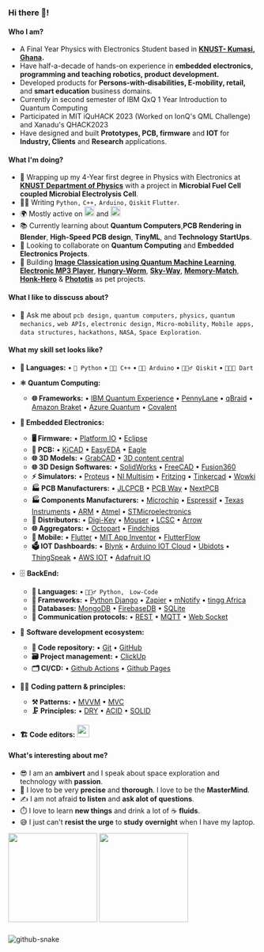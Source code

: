 ### Hi there 👋!

#### Who I am?
- A Final Year Physics with Electronics Student based in **[KNUST- Kumasi](https://www.knust.edu.gh/), [Ghana](https://en.wikipedia.org/wiki/Ghana).** 
- Have half-a-decade of hands-on experience in **embedded electronics, programming and teaching robotics, product development.**
- Developed products for **Persons-with-disabilities, E-mobility, retail,** and **smart education** business domains.
- Currently in second semester of IBM QxQ 1 Year Introduction to Quantum Computing
- Participated in MIT iQuHACK 2023 (Worked on IonQ's QML Challenge) and Xanadu's QHACK2023
- Have designed and built **Prototypes, PCB, firmware** and **IOT** for **Industry, Clients** and **Research** applications.

#### What I'm doing?
- 🏢 Wrapping up my 4-Year first degree in Physics with Electronics at **[KNUST Department of Physics](https://physics.knust.edu.gh/)** with a project in **Microbial Fuel Cell coupled Microbial Electrolysis Cell**.
- 👨‍💻 Writing `Python,` `C++,` `Arduino,` `Qiskit` `Flutter`.
- 🌍 Mostly active on <a href="https://www.linkedin.com/in/ofosu-emmanuel/"><img src="https://cdn-icons-png.flaticon.com/512/174/174857.png" height=20></a> and <a href="quameofosuemma@gmail.com"><img src="https://cdn-icons-png.flaticon.com/512/5968/5968534.png" height=20></a>
- 📚 Currently learning about **Quantum Computers**,**PCB Rendering in Blender**, **High-Speed PCB design**, **TinyML**, and **Technology StartUps**.
- 👯 Looking to collaborate on **Quantum Computing** and **Embedded Electronics Projects**.
- 🥰 Building **[Image Classication using Quantum Machine Learning](https://github.com/Quameofosu/2023_IonQ_Remote)**, **[Electronic MP3 Player](https://github.com/Quameofosu/ProjectChristine)**, **[Hungry-Worm](https://github.com/asadullahrifat89/hungry-worm-uno-platform)**, **[Sky-Way](https://github.com/asadullahrifat89/sky-way-uno-platform)**, **[Memory-Match](https://github.com/asadullahrifat89/memory-match-uno-platform)**, **[Honk-Hero](https://github.com/asadullahrifat89/honk-hero-uno-platform)** & **[Phototis](https://github.com/asadullahrifat89/Phototis-Uno-Platform)** as pet projects.

#### What I like to disscuss about? 
- 💬 Ask me about `pcb design,` `quantum computers,` `physics,` `quantum mechanics,` `web APIs,` `electronic design,` `Micro-mobility,` `Mobile apps,` `data structures,` `hackathons,` `NASA,` `Space Exploration`.

#### What my skill set looks like?
- **📜 Languages:** • `🐍 Python` • `👨‍🏭 C++` • `👨‍🔧 Arduino` • `🧚🏻‍♂️ Qiskit` • `👨🏻‍🎨 Dart`
- **⚛ Quantum Computing:**  
    - **🌐 Frameworks:** • [IBM Quantum Experience](https://dotnet.microsoft.com/en-us/apps/aspnet/web-apps/blazor) • [PennyLane](https://platform.uno/uno-platform-for-web-webassembly/) • [qBraid](https://opensilver.net/) • [Amazon Braket](https://opensilver.net/) • [Azure Quantum](https://opensilver.net/) • [Covalent](https://opensilver.net/)
- **🔬 Embedded Electronics:** 
    - **🖥 Firmware:** • [Platform IO](https://platform.uno/) • [Eclipse](https://docs.microsoft.com/en-us/windows/apps/winui/)
    - **🔌 PCB:** • [KiCAD](https://dotnet.microsoft.com/en-us/apps/aspnet/web-apps/blazor) • [EasyEDA](https://platform.uno/uno-platform-for-web-webassembly/) • [Eagle](https://opensilver.net/)
    - **🌐 3D Models:** • [GrabCAD](https://grabcad.com/library) • [3D content central](https://www.3dcontentcentral.com/)
    - **🌐 3D Design Softwares:** • [SolidWorks](https://www.solidworks.com/) • [FreeCAD](https://www.freecad.org/) • [Fusion360](https://www.autodesk.com/products/fusion-360)
    - **⚡ Simulators:** • [Proteus](https://dotnet.microsoft.com/en-us/apps/aspnet/web-apps/blazor) • [NI Multisim](https://platform.uno/uno-platform-for-web-webassembly/) • [Fritzing](https://opensilver.net/) • [Tinkercad](https://dotnet.microsoft.com/en-us/apps/aspnet/mvc) • [Wowki](https://dotnet.microsoft.com/en-us/apps/aspnet/mvc)
    - **🏭 PCB Manufacturers:** • [JLCPCB](https://jlcpcb.com/) • [PCB Way](https://www.pcbway.com/) • [NextPCB](https://www.nextpcb.com/)
    - **🏭 Components Manufacturers:** • [Microchip](https://www.microchip.com/) • [Espressif](https://www.espressif.com/) • [Texas Instruments](https://www.ti.com/) • [ARM](https://www.arm.com/) • [Atmel](https://www.microchip.com/) • [STMicroelectronics](http://www.st.com/web/en/home.html)
    - **🚗 Distributors:** • [Digi-Key](https://www.digikey.com/) • [Mouser](https://www.mouser.com/) • [LCSC](https://www.lcsc.com/) • [Arrow](https://www.arrow.com/)
    - **🌐 Aggregators:** • [Octopart](https://octopart.com/) • [Findchips](https://www.findchips.com/)
    - **📱 Mobile:** • [Flutter](https://dotnet.microsoft.com/en-us/apps/xamarin) • [MIT App Inventor](https://docs.microsoft.com/en-us/dotnet/maui/what-is-maui) • [FlutterFlow](https://platform.uno/uno-platform-for-ios-and-android/)
    - **🗳 IOT Dashboards:** • [Blynk](https://blynk.io/) • [Arduino IOT Cloud](https://www.arduino.cc/en/IoT/HomePage) • [Ubidots](https://www.ubidots.com/) • [ThingSpeak](https://thingspeak.com/) • [AWS IOT](https://aws.amazon.com/iot/) • [Adafruit IO](https://io.adafruit.com/)
- 🗄️ **BackEnd:**
  - **📜 Languages:** • `🧙🏻‍♂️ Python, ` `Low-Code`
  - **🔭 Frameworks:** • [Python Django](https://www.djangoproject.com/) • [Zapier](https://zapier.com/platform) • [mNotify](https://www.mnotify.com/) • [tingg Africa](https://tingg.africa/)
  - **💾 Databases:** [MongoDB](https://www.mongodb.com/) • [FirebaseDB](https://firebase.google.com/) • [SQLite](https://www.sqlite.org/index.html)
  - **🔌 Communication protocols:** • [REST](https://docs.microsoft.com/en-us/azure/architecture/best-practices/api-design) • [MQTT](https://mqtt.org/) • [Web Socket](https://developer.mozilla.org/en-US/docs/Web/API/WebSockets_API)
- 🎡 **Software development ecosystem:**
  - **📁 Code repository:** • [Git](https://git-scm.com/) • [GitHub](https://bitbucket.org/product)
  - **🗃 Project management:** • [ClickUp](https://clickup.com/)
  - **🗂 CI/CD:** • [Github Actions](https://github.com/features/actions) • [Github Pages](https://pages.github.com/)
- 🧙‍♂️ **Coding pattern & principles:**
  - **⚒ Patterns:** • [MVVM](https://en.wikipedia.org/wiki/Model%E2%80%93view%E2%80%93viewmodel) • [MVC](https://en.wikipedia.org/wiki/Model%E2%80%93view%E2%80%93controller)
  - **🗜 Principles:** • [DRY](https://en.wikipedia.org/wiki/Don%27t_repeat_yourself#:~:text=%22Don%27t%20repeat%20yourself%22,data%20normalization%20to%20avoid%20redundancy.) • [ACID](https://en.wikipedia.org/wiki/ACID) • [SOLID](https://www.digitalocean.com/community/conceptual_articles/s-o-l-i-d-the-first-five-principles-of-object-oriented-design)
  
- **🏗️ Code editors:**
<a href="https://code.visualstudio.com/"><img src="https://seeklogo.com/images/V/visual-studio-code-logo-449D71944F-seeklogo.com.png" height=25></a>
  
#### What's interesting about me?  
  - 😎 I am an **ambivert** and I speak about space exploration and technology with **passion**.
  - 🧐 I love to be very **precise** and **thorough**. I love to be the **MasterMind**.
  - ✍️ I am not afraid **to listen** and **ask alot of questions**.
  - ⏱️ I love to learn **new things** and drink a lot of ☕ **fluids**.
  - 😅 I just can't **resist the urge** to **study** **overnight** when I have my laptop.

<!--Github Stats-->
<p float="left">
<img height="180em" src="https://github-readme-stats.vercel.app/api?username=Quameofosu" /> 
<img height="180em" src="https://github-readme-stats.vercel.app/api/top-langs/?username=Quameofosu"/>
</p>


###
<picture>
  <source media="(prefers-color-scheme: dark)" srcset="github-snake-dark.svg" />
  <source media="(prefers-color-scheme: light)" srcset="github-snake.svg" />
  <img alt="github-snake" src="github-snake.svg" />
</picture>
<!--
#### What companies have I worked for?
<p left="center">
  <a href="https://selisegroup.com/">
    <img src="https://selisegroup.com/wp-content/uploads/2020/11/SELISE-DIgital-Platforms-.png" height=50>
    </a> 
  <a href="https://3ssoftltd.com">
    <img src="https://encrypted-tbn0.gstatic.com/images?q=tbn:ANd9GcS0b-D5T2Flf7EDcsRtGCwK33TY8nWxldo-PoG3NGmzlGY60ZWjdNlTH42luTcRBKwg5xw&usqp=CAU" height=50>
  </a>
  <a href="https://futurestartup.com/2015/05/20/this-startup-aims-to-solve-dhakas-traffic-problem-with-an-app-but-there-is-more-to-it/">
    <img src="https://is1-ssl.mzstatic.com/image/thumb/Purple49/v4/13/7e/6d/137e6dca-2956-bfec-a0bd-57d37ab63af0/source/512x512bb.jpg" height=50> 
  </a>
  <a href="https://www.celimited.com/">
    <img src="https://celimited.com/wp-content/uploads/2022/11/logo.png" height=50 width=250>
  </a>
</p>


#### What are my recent highlights?
- [featured-a-space-shooter-game-on-the-web-with-c#-wasm-on-blogs-uno-platform](https://platform.uno/blog/a-space-shooter-game-on-the-web-with-c-wasm-and-uno-platform/)
- [featured-photot-editor-on-linkedin-uno-platform](https://www.linkedin.com/posts/uno-platform_its-always-such-a-pleasure-to-see-what-our-activity-6963517756608495616-vfbo?utm_source=linkedin_share&utm_medium=member_desktop_web)
- [featured-article-on-2d-web-games-on-twitter-wasm-weekly](https://twitter.com/WasmWeekly/status/1560266404171231232)
- [honored-with-dragon-award-by-selise-digital-platforms](https://www.linkedin.com/posts/asadullah-rifat_people-tech-culture-activity-6962505193817071616-ymfj?utm_source=linkedin_share&utm_medium=member_desktop_web)


#### How to get in touch with me?
<p left="center">
<a href="https://twitter.com/anonymus_7">
  <img src="https://img.shields.io/badge/twitter-%231DA1F2.svg?&style=for-the-badge&logo=twitter&logoColor=white" height=25>
</a> 
<a href="https://www.linkedin.com/in/asadullah-rifat">
  <img src="https://img.shields.io/badge/linkedin-%230077B5.svg?&style=for-the-badge&logo=linkedin&logoColor=white" height=25>
</a> 
<a href="https://www.facebook.com/Anonymus7/">
  <img src="https://img.shields.io/badge/Facebook-1877F2?style=for-the-badge&logo=facebook&logoColor=white" height=25>
</a>
<a href="mailto:asadullah.rifat@selise.ch">
  <img src="https://img.shields.io/badge/Gmail-D14836?style=for-the-badge&logo=gmail&logoColor=white" height=25>
</a>
</p>

-->
